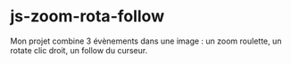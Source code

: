 # js-zoom-rota-follow
Mon projet combine 3 évènements dans une image : un zoom roulette, un rotate clic droit, un follow du curseur.
